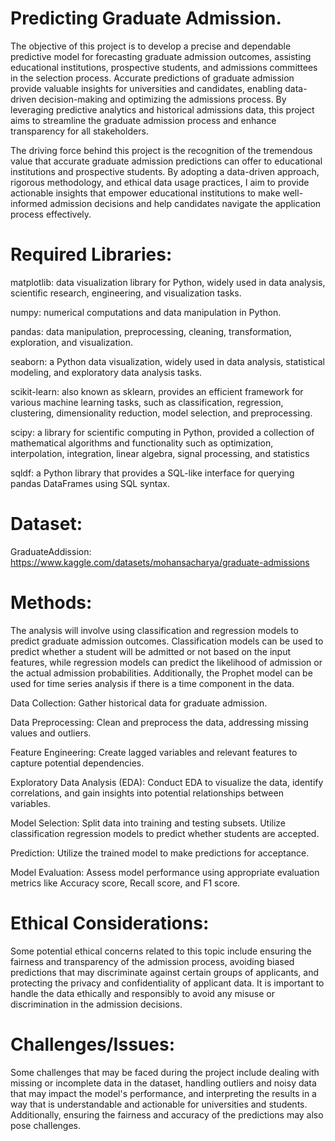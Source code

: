 # Predicting Graduate Admission.

The objective of this project is to develop a precise and dependable predictive model for forecasting graduate admission outcomes, assisting educational institutions, prospective students, and admissions committees in the selection process. Accurate predictions of graduate admission provide valuable insights for universities and candidates, enabling data-driven decision-making and optimizing the admissions process. By leveraging predictive analytics and historical admissions data, this project aims to streamline the graduate admission process and enhance transparency for all stakeholders.

The driving force behind this project is the recognition of the tremendous value that accurate graduate admission predictions can offer to educational institutions and prospective students. By adopting a data-driven approach, rigorous methodology, and ethical data usage practices, I aim to provide actionable insights that empower educational institutions to make well-informed admission decisions and help candidates navigate the application process effectively.

# Required Libraries:

matplotlib: data visualization library for Python, widely used in data analysis, scientific research, engineering, and visualization tasks.

numpy: numerical computations and data manipulation in Python.

pandas: data manipulation, preprocessing, cleaning, transformation, exploration, and visualization.

seaborn: a Python data visualization, widely used in data analysis, statistical modeling, and exploratory data analysis tasks.

scikit-learn: also known as sklearn, provides an efficient framework for various machine learning tasks, such as classification, regression, clustering, dimensionality reduction, model selection, and preprocessing.

scipy: a library for scientific computing in Python, provided a collection of mathematical algorithms and functionality such as optimization, interpolation, integration, linear algebra, signal processing, and statistics

sqldf: a Python library that provides a SQL-like interface for querying pandas DataFrames using SQL syntax.

# Dataset:

GraduateAddission: https://www.kaggle.com/datasets/mohansacharya/graduate-admissions

# Methods:

The analysis will involve using classification and regression models to predict graduate admission outcomes. Classification models can be used to predict whether a student will be admitted or not based on the input features, while regression models can predict the likelihood of admission or the actual admission probabilities. Additionally, the Prophet model can be used for time series analysis if there is a time component in the data.

Data Collection: Gather historical data for graduate admission.

Data Preprocessing: Clean and preprocess the data, addressing missing values and outliers.

Feature Engineering: Create lagged variables and relevant features to capture potential dependencies.

Exploratory Data Analysis (EDA): Conduct EDA to visualize the data, identify correlations, and gain insights into potential relationships between variables.

Model Selection: Split data into training and testing subsets. Utilize classification regression models to predict whether students are accepted.

Prediction: Utilize the trained model to make predictions for acceptance.

Model Evaluation: Assess model performance using appropriate evaluation metrics like Accuracy score, Recall score, and F1 score.

# Ethical Considerations:

Some potential ethical concerns related to this topic include ensuring the fairness and transparency of the admission process, avoiding biased predictions that may discriminate against certain groups of applicants, and protecting the privacy and confidentiality of applicant data. It is important to handle the data ethically and responsibly to avoid any misuse or discrimination in the admission decisions.

# Challenges/Issues:

Some challenges that may be faced during the project include dealing with missing or incomplete data in the dataset, handling outliers and noisy data that may impact the model's performance, and interpreting the results in a way that is understandable and actionable for universities and students. Additionally, ensuring the fairness and accuracy of the predictions may also pose challenges.
